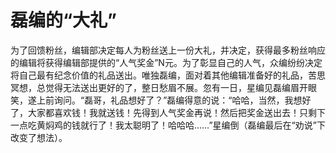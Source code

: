 # 磊编的“大礼”

为了回馈粉丝，编辑部决定每人为粉丝送上一份大礼，并决定，获得最多粉丝响应的编辑将获得编辑部提供的“人气奖金”N元。为了彰显自己的人气，众编纷纷决定将自己最有纪念价值的礼品送出。唯独磊编，面对着其他编辑准备好的礼品，苦思冥想，总觉得无法送出更好的了，整日愁眉不展。忽有一日，星编见磊编眉开眼笑，遂上前询问。“磊哥，礼品想好了？”磊编得意的说：“哈哈，当然，我想好了，大家都喜欢钱！我就送钱！先得到人气奖金再说！然后把奖金送出去！只剩下一点吃黄焖鸡的钱就行了！我太聪明了！哈哈哈……”星编倒（磊编最后在“劝说”下改变了想法）。